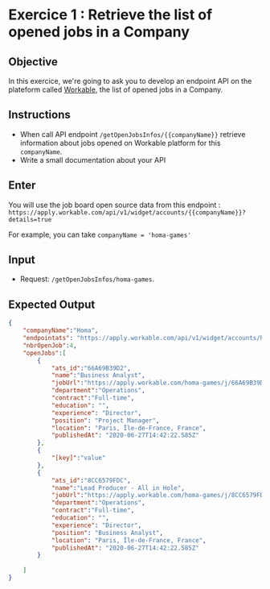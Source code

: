 

# Exercice 1 : Retrieve the list of opened jobs in a Company

## Objective
In this exercice, we're going to ask you to develop an endpoint API on the plateform called [Workable]("https://www.workable.com"), the list of opened jobs in a Company.

## Instructions
- When call API endpoint `/getOpenJobsInfos/{{companyName}}` retrieve information about jobs opened on Workable platform for this `companyName`.
- Write a small documentation about your API

## Enter 
You will use the job board open source data from this endpoint : 
`https://apply.workable.com/api/v1/widget/accounts/{{companyName}}?details=true`

For example, you can take `companyName = 'homa-games'`

## Input
- Request: `/getOpenJobsInfos/homa-games`.

## Expected Output
```json
{
    "companyName":"Homa",
    "endpointats": "https://apply.workable.com/api/v1/widget/accounts/homa-games?details=true",
    "nbrOpenJob":4,
    "openJobs":[
        {   
            "ats_id":"66A69B39D2",
            "name":"Business Analyst",
            "jobUrl":"https://apply.workable.com/homa-games/j/66A69B39D2",
            "department":"Operations",
            "contract":"Full-time",
            "education": "",
            "experience": "Director",
            "position": "Project Manager",
            "location": "Paris, Île-de-France, France",
            "publishedAt": "2020-06-27T14:42:22.585Z"
        },
        {
            "[key]":"value"
        },
        {   
            "ats_id":"8CC6579FDC",
            "name":"Lead Producer - All in Hole",
            "jobUrl":"https://apply.workable.com/homa-games/j/8CC6579FDC",
            "department":"Operations",
            "contract":"Full-time",
            "education": "",
            "experience": "Director",
            "position": "Business Analyst",
            "location": "Paris, Île-de-France, France",
            "publishedAt": "2020-06-27T14:42:22.585Z"
        }
        
    ]
}
```